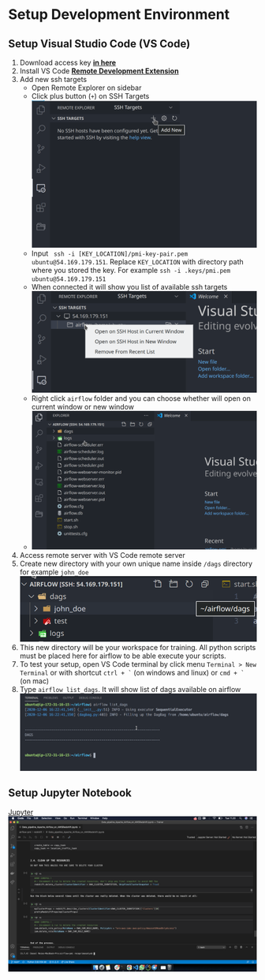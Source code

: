 # Setup Development Environment

## Setup Visual Studio Code (VS Code)

1. Download access key [**in here**](../access-key/README.md)
2. Install VS Code [**Remote Development Extension**](https://marketplace.visualstudio.com/items?itemName=ms-vscode-remote.vscode-remote-extensionpack)
3. Add new ssh targets
   - Open Remote Explorer on sidebar
   - Click plus button (`+`) on SSH Targets
     <img src="./imgs/5-setup-dev-env/1-add-new-ssh-target.png">
   - Input ` ssh -i [KEY_LOCATION]/pmi-key-pair.pem ubuntu@54.169.179.151`. Replace `KEY_LOCATION` with directory path where you stored the key. For example `ssh -i .keys/pmi.pem ubuntu@54.169.179.151`
   - When connected it will show you list of available ssh targets
     <img src="./imgs/5-setup-dev-env/2-open-ssh.png">
   - Right click `airflow` folder and you can choose whether will open on current window or new window
   - <img src="./imgs/5-setup-dev-env/3-ssh-target-result.png">
4. Access remote server with VS Code remote server
5. Create new directory with your own unique name inside `/dags` directory for example `john_doe`
   <img src="./imgs/5-setup-dev-env/4-new-dir-example.png">
6. This new directory will be your workspace for training. All python scripts must be placed here for airflow to be able execute your scripts.
7. To test your setup, open VS Code terminal by click menu `Terminal > New Terminal` or with shortcut `` ctrl + ` `` (on windows and linux) or `` cmd + ` `` (on mac)
8. Type `airflow list_dags`. It will show list of dags available on airflow
   <img src="./imgs/5-setup-dev-env/5-terminal.png">

## Setup Jupyter Notebook
[Jupyter](https://marketplace.visualstudio.com/items?itemName=ms-toolsai.jupyter)
<img src="./imgs/5-setup-dev-env/6-jupyter-notebook-runner.png">
